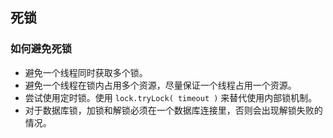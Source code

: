 ## 死锁

### 如何避免死锁

- 避免一个线程同时获取多个锁。
- 避免一个线程在锁内占用多个资源，尽量保证一个线程占用一个资源。
- 尝试使用定时锁。使用 ``lock.tryLock( timeout )`` 来替代使用内部锁机制。
- 对于数据库锁，加锁和解锁必须在一个数据库连接里，否则会出现解锁失败的情况。

